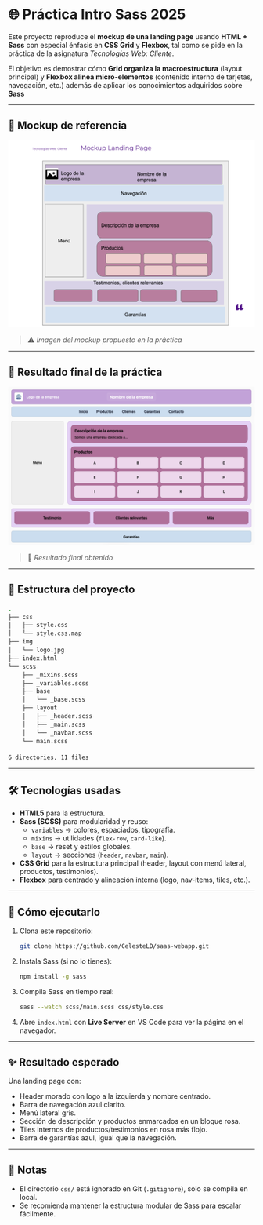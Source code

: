 # 🌐 Práctica Intro Sass 2025

Este proyecto reproduce el **mockup de una landing page** usando **HTML + Sass** con especial énfasis en **CSS Grid** y **Flexbox**, tal como se pide en la práctica de la asignatura *Tecnologías Web: Cliente*.  

El objetivo es demostrar cómo **Grid organiza la macroestructura** (layout principal) y **Flexbox alinea micro-elementos** (contenido interno de tarjetas, navegación, etc.) además de aplicar los conocimientos adquiridos sobre **Sass**

---

## 📸 Mockup de referencia

![Mockup Landing Page](img/mockup.png)

> ⚠️ *Imagen del mockup propuesto en la práctica*

---

## 📸 Resultado final de la práctica

![Mockup Landing Page Practise](img/result.png)

> 🎯 *Resultado final obtenido*

---

## 📂 Estructura del proyecto

```bash
.
├── css
│   ├── style.css
│   └── style.css.map
├── img
│   └── logo.jpg
├── index.html
└── scss
    ├── _mixins.scss
    ├── _variables.scss
    ├── base
    │   └── _base.scss
    ├── layout
    │   ├── _header.scss
    │   ├── _main.scss
    │   └── _navbar.scss
    └── main.scss

6 directories, 11 files
```

---

## 🛠️ Tecnologías usadas

- **HTML5** para la estructura.  
- **Sass (SCSS)** para modularidad y reuso:  
  - `variables` → colores, espaciados, tipografía.  
  - `mixins` → utilidades (`flex-row`, `card-like`).  
  - `base` → reset y estilos globales.  
  - `layout` → secciones (`header`, `navbar`, `main`).  
- **CSS Grid** para la estructura principal (header, layout con menú lateral, productos, testimonios).  
- **Flexbox** para centrado y alineación interna (logo, nav-items, tiles, etc.).

---

## 🚀 Cómo ejecutarlo

1. Clona este repositorio:
   ```bash
   git clone https://github.com/CelesteLD/saas-webapp.git
   ```

2. Instala Sass (si no lo tienes):
   ```bash
   npm install -g sass
   ```

3. Compila Sass en tiempo real:
   ```bash
   sass --watch scss/main.scss css/style.css
   ```

4. Abre `index.html` con **Live Server** en VS Code para ver la página en el navegador.

---

## ✨ Resultado esperado

Una landing page con:  
- Header morado con logo a la izquierda y nombre centrado.  
- Barra de navegación azul clarito.  
- Menú lateral gris.  
- Sección de descripción y productos enmarcados en un bloque rosa.  
- Tiles internos de productos/testimonios en rosa más flojo.  
- Barra de garantías azul, igual que la navegación.  

---

## 📑 Notas

- El directorio `css/` está ignorado en Git (`.gitignore`), solo se compila en local.  
- Se recomienda mantener la estructura modular de Sass para escalar fácilmente.  
